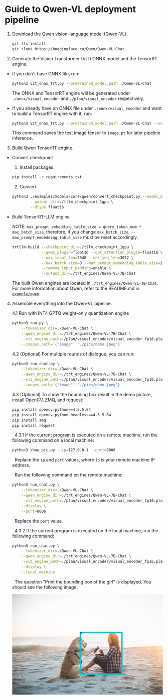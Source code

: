 # Guide to Qwen-VL deployment pipeline
1. Download the Qwen vision-language model (Qwen-VL).
    ```bash
    git lfs install
    git clone https://huggingface.co/Qwen/Qwen-VL-Chat
    ```
2. Generate the Vision Transformer (ViT) ONNX model and the TensorRT engine.
- If you don't have ONNX file, run:
    ```bash
    python3 vit_onnx_trt.py --pretrained_model_path ./Qwen-VL-Chat
    ```
    The ONNX and TensorRT engine will be generated under `./onnx/visual_encoder` and `./plan/visual_encoder` respectively.

- If you already have an ONNX file under `./onnx/visual_encoder` and want to build a TensorRT engine with it, run:
    ```bash
    python3 vit_onnx_trt.py --pretrained_model_path ./Qwen-VL-Chat --only_trt
    ```
    This command saves the test image tensor to `image.pt` for later pipeline inference.

3. Build Qwen TensorRT engine.
- Convert checkpoint
    1. Install packages
    ```bash
    pip install -r requirements.txt
    ```
    2. Convert
    ```bash
    python3 ./examples/models/core/qwen/convert_checkpoint.py --model_dir=./Qwen-VL-Chat \
            --output_dir=./tllm_checkpoint_1gpu \
            --dtype float16
    ```

- Build TensorRT-LLM engine

    NOTE: `max_prompt_embedding_table_size = query_token_num * max_batch_size`, therefore, if you change `max_batch_size`, `--max_prompt_embedding_table_size` must be reset accordingly.
    ```bash
    trtllm-build --checkpoint_dir=./tllm_checkpoint_1gpu \
                 --gemm_plugin=float16 --gpt_attention_plugin=float16 \
                 --max_input_len=2048 --max_seq_len=3072 \
                 --max_batch_size=8 --max_prompt_embedding_table_size=2048 \
                 --remove_input_padding=enable \
                 --output_dir=./trt_engines/Qwen-VL-7B-Chat
    ```
    The built Qwen engines are located in `./trt_engines/Qwen-VL-7B-Chat`.
    For more information about Qwen, refer to the README.md in [`example/qwen`](../qwen).

4. Assemble everything into the Qwen-VL pipeline.

    4.1 Run with INT4 GPTQ weight-only quantization engine
    ```bash
    python3 run.py \
        --tokenizer_dir=./Qwen-VL-Chat \
        --qwen_engine_dir=./trt_engines/Qwen-VL-7B-Chat \
        --vit_engine_path=./plan/visual_encoder/visual_encoder_fp16.plan \
        --images_path='{"image": "./pics/demo.jpeg"}'
    ```
    4.2 (Optional) For multiple rounds of dialogue, you can run:
    ```bash
    python3 run_chat.py \
        --tokenizer_dir=./Qwen-VL-Chat \
        --qwen_engine_dir=./trt_engines/Qwen-VL-7B-Chat \
        --vit_engine_path=./plan/visual_encoder/visual_encoder_fp16.plan \
        --images_path='{"image": "./pics/demo.jpeg"}'
    ```
    4.3 (Optional) To show the bounding box result in the demo picture, install OpenCV, ZMQ, and request:
    ```bash
    pip install opencv-python==4.5.5.64
    pip install opencv-python-headless==4.5.5.64
    pip install zmq
    pip install request
    ```

    &nbsp;&nbsp;4.3.1 If the current program is executed on a remote machine, run the following command on a local machine:

    ```bash
    python3 show_pic.py --ip=127.0.0.1 --port=8006
    ```

    &nbsp;&nbsp;Replace the `ip` and `port` values, where `ip` is your remote machine IP address.

    &nbsp;&nbsp;Run the following command on the remote machine:

    ```bash
    python3 run_chat.py \
        --tokenizer_dir=./Qwen-VL-Chat \
        --qwen_engine_dir=./trt_engines/Qwen-VL-7B-Chat \
        --vit_engine_path=./plan/visual_encoder/visual_encoder_fp16.plan \
        --display \
        --port=8006
    ```

    &nbsp;&nbsp;Replace the `port` value.

    &nbsp;&nbsp;4.3.2 If the current program is executed on the local machine, run the following command:

    ```bash
    python3 run_chat.py \
        --tokenizer_dir=./Qwen-VL-Chat \
        --qwen_engine_dir=./trt_engines/Qwen-VL-7B-Chat \
        --vit_engine_path=./plan/visual_encoder/visual_encoder_fp16.plan \
        --display \
        --local_machine
    ```

    &nbsp;&nbsp;The question "Print the bounding box of the girl" is displayed.  You should see the following image:

    ![image](./pics/1.png)
